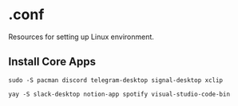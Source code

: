 # .conf
Resources for setting up Linux environment.

## Install Core Apps
`sudo -S pacman discord telegram-desktop signal-desktop xclip`

`yay -S slack-desktop notion-app spotify visual-studio-code-bin`
